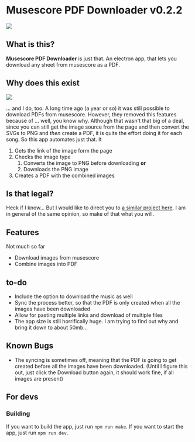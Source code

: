 # Musescore PDF Downloader v0.2.2

![](https://drive.slawagurevich.com/musescore-pdf.png)

## What is this?

**Musescore PDF Downloader** is just that. An electron app, that lets you download any sheet from musescore as a PDF.

## Why does this exist
![](https://drive.slawagurevich.com/pepperidge-farm-remembers.jpg)

... and I do, too. A long time ago (a year or so) it was still possible to download PDFs from musescore. However, they removed this features because of ... well, you know why. Although that wasn't that big of a deal, since you can still get the image source from the page and then convert the SVGs to PNG and _then_ create a PDF, it is quite the effort doing it for each song. So this app automates just that. It

1. Gets the link of the image form the page
2. Checks the image type
	1. Converts the image to PNG before downloading **or**
	2. Downloads the PNG image
3. Creates a PDF with the combined images

## Is that legal?
Heck if I know... But I would like to direct you to [a similar project here](https://github.com/Xmader/musescore-downloader). I am in general of the same opinion, so make of that what you will.

## Features
Not much so far

- Download images from musescore
- Combine images into PDF

## to-do

- Include the option to download the music as well
- Sync the process better, so that the PDF is only created when all the images have been downloaded
- Allow for pasting multiple links and download of multiple files
- The app size is still horrifically huge. I am trying to find out why and bring it down to about 50mb...

## Known Bugs

- The syncing is sometimes off, meaning that the PDF is going to get created before all the images have been downloaded. (Until I figure this out, just click the Download button again, it should work fine, if all images are present)

## For devs
### Building
If you want to build the app, just run ```npm run make```.
If you want to start the app, just run ```npm run dev```.
